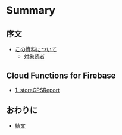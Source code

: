 # Summary

## 序文

* [この資料について](README.md)
  * [対象読者](README.md#対象読者)

## Cloud Functions for Firebase

* [1. storeGPSReport](docs/storeGPSReport.md)

## おわりに

* [結文](contents/postscript.md)
